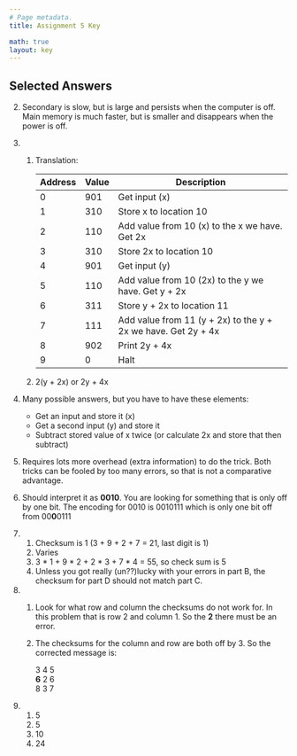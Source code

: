 ```yaml
---
# Page metadata.
title: Assignment 5 Key

math: true
layout: key
---
```


## Selected Answers

2. Secondary is slow, but is large and persists when the computer is off. Main memory
    is much faster, but is smaller and disappears when the power is off.

4. 
    1.  Translation:

        | Address   | Value   | Description  |
        |-  |-  |-  |
        | 0   | 901   | Get input (x)   |
        | 1   | 310   | Store x to location 10   |
        | 2   | 110   | Add value from 10 (x) to the x we have. Get 2x   |
        | 3   | 310   | Store 2x to location 10   |
        | 4   | 901   | Get input (y)   |
        | 5   | 110   | Add value from 10 (2x) to the y we have. Get y + 2x   |
        | 6   | 311   | Store y + 2x to location 11   |
        | 7   | 111   | Add value from 11 (y + 2x) to the y + 2x we have. Get 2y + 4x   |
        | 8   | 902   | Print 2y + 4x   |
        | 9   | 0   | Halt   |

    1. 2(y + 2x) or 2y + 4x

5. Many possible answers, but you have to have these elements:  

    * Get an input and store it (x)
    * Get a second input (y) and store it
    * Subtract stored value of x twice (or calculate 2x and store that then subtract)

6. Requires lots more overhead (extra information) to do the trick.
    Both tricks can be fooled by too many errors, so that is not a comparative advantage.

1. Should interpret it as **0010**. You are looking for something that is only off by one bit.
    The encoding for 0010 is 0010111 which is only one bit off from 00**0**0111

1.  
    1. Checksum is 1 (3 + 9 + 2 + 7 = 21, last digit is 1)
    1. Varies
    1. 3 * 1 + 9 * 2 + 2 * 3 + 7 * 4 = 55, so check sum is 5
    1. Unless you got really (un??)lucky with your errors in part B, the checksum for part D should not
        match part C.

1.  
    1. Look for what row and column the checksums do not work for. In this problem that is row 2 and column 1. So the **2** there must be an error.

    1. The checksums for the column and row are both off by 3. So the corrected message is:

        3 4 5  
        **6** 2 6  
        8 3 7  

10. 
    1. 5
    1. 5
    1. 10
    1. 24
